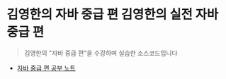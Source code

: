 # 김영한의 자바 중급 편 김영한의 실전 자바 중급 편
>김영한의 "자바 중급 편"을 수강하며 실습한 소스코드입니다

+ [자바 중급 편 공부 노트](https://www.notion.so/1a861aeff740802db9cff75f94ec7041)
